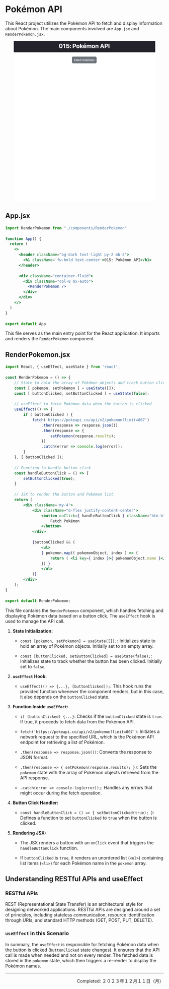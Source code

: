 # Pokémon API

This React project utilizes the Pokémon API to fetch and display information about Pokémon. The main components involved are `App.jsx` and `RenderPokemon.jsx`.

<div align="center">
<img src="./readme-assets/PokemonAPI-Demo.gif" width="450px" height="auto">
</div>

## App.jsx

```jsx
import RenderPokemon from "./components/RenderPokemon"

function App() {
  return (
    <>
      <header className="bg-dark text-light py-2 mb-2">
        <h1 className='fw-bold text-center'>015: Pokémon API</h1>
      </header>
      
      <div className="container-fluid">
        <div className="col-8 mx-auto">
          <RenderPokemon />
        </div>
      </div>
    </>
  )
}

export default App
```

This file serves as the main entry point for the React application. It imports and renders the `RenderPokemon` component.

## RenderPokemon.jsx

```jsx
import React, { useEffect, useState } from 'react';

const RenderPokemon = () => {
    // State to hold the array of Pokémon objects and track button click
    const [ pokemon, setPokemon ] = useState([]);
    const [ buttonClicked, setButtonClicked ] = useState(false);
    
    // useEffect to fetch Pokémon data when the button is clicked
    useEffect(() => {
        if ( buttonClicked ) {
            fetch('https://pokeapi.co/api/v2/pokemon?limit=807')
                .then(response => response.json())
                .then(response => {
                    setPokemon(response.results);
                })
                .catch(error => console.log(error));
        }
    }, [ buttonClicked ]);

    // Function to handle button click
    const handleButtonClick = () => {
        setButtonClicked(true);
    }
    
    // JSX to render the button and Pokémon list
    return (
        <div className='my-4'>
            <div className="d-flex justify-content-center">
                <button onClick={ handleButtonClick } className="btn btn-secondary">
                    Fetch Pokémon
                </button>
            </div>
            
            {buttonClicked && (
                <ul>
                { pokemon.map(( pokemonObject, index ) => {
                    return ( <li key={ index }>{ pokemonObject.name }</li> )
                }) }
                </ul>
            )}
        </div>
    );
}

export default RenderPokemon;
```

This file contains the `RenderPokemon` component, which handles fetching and displaying Pokémon data based on a button click. The `useEffect` hook is used to manage the API call.

1. **State Initialization:**
   - `const [pokemon, setPokemon] = useState([]);`: Initializes state to hold an array of Pokémon objects. Initially set to an empty array.

   - `const [buttonClicked, setButtonClicked] = useState(false);`: Initializes state to track whether the button has been clicked. Initially set to `false`.

2. **`useEffect` Hook:**
   - `useEffect(() => {...}, [buttonClicked]);`: This hook runs the provided function whenever the component renders, but in this case, it also depends on the `buttonClicked` state.

3. **Function Inside `useEffect`:**
   - `if (buttonClicked) {...}`: Checks if the `buttonClicked` state is `true`. If true, it proceeds to fetch data from the Pokémon API.

   - `fetch('https://pokeapi.co/api/v2/pokemon?limit=807')`: Initiates a network request to the specified URL, which is the Pokémon API endpoint for retrieving a list of Pokémon.

   - `.then(response => response.json())`: Converts the response to JSON format.

   - `.then(response => { setPokemon(response.results); })`: Sets the `pokemon` state with the array of Pokémon objects retrieved from the API response.

   - `.catch(error => console.log(error));`: Handles any errors that might occur during the fetch operation.

4. **Button Click Handler:**
   - `const handleButtonClick = () => { setButtonClicked(true); }`: Defines a function to set `buttonClicked` to `true` when the button is clicked.

5. **Rendering JSX:**
   - The JSX renders a button with an `onClick` event that triggers the `handleButtonClick` function.

   - If `buttonClicked` is `true`, it renders an unordered list (`<ul>`) containing list items (`<li>`) for each Pokémon name in the `pokemon` array.


## Understanding RESTful APIs and useEffect

### RESTful APIs

REST (Representational State Transfer) is an architectural style for designing networked applications. RESTful APIs are designed around a set of principles, including stateless communication, resource identification through URIs, and standard HTTP methods (GET, POST, PUT, DELETE).

### `useEffect` in this Scenario

In summary, the `useEffect` is responsible for fetching Pokémon data when the button is clicked (`buttonClicked` state changes). It ensures that the API call is made when needed and not on every render. The fetched data is stored in the `pokemon` state, which then triggers a re-render to display the Pokémon names.

---
<p align="right">Completed: ２０２３年１２月１１日（月）</p>